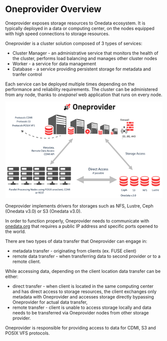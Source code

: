 # Oneprovider Overview


Oneprovider exposes storage resources to Onedata ecosystem. It is typically deployed in a data or computing center, on the nodes equipped with high speed connections to storage resources.

Oneprovider is a cluster solution composed of 3 types of services:
* Cluster Manager - an administrative service that monitors the health of the cluster, performs load balancing and manages other cluster nodes
* Worker - a service for data management
* Database - a service providing persistent storage for metadata and tranfer control

Each service can be deployed multiple times depending on the performance and reliability requirements. The cluster can be administered from any node, thanks to *onepanel* web application that runs on every node.

<p align="center">
<img src="../img/admin/oneprovider_slide.png">
</p>

Oneprovider implements drivers for storages such as NFS, Lustre, Ceph (Onedata v3.0) or S3 (Onedata v3.0).

In order to function properly, Oneprovider needs to communicate with [onedata.org](www.onedata.org) that requires a public IP address and specific ports opened to the world.

There are two types of data transfer that Oneprovider can engage in:
* metadata transfer - originating from clients (ex. FUSE client)
* remote data transfer - when transferring data to second provider or to a remote client.

While accessing data, depending on the client location data transfer can be either:
* direct transfer - when client is located in the same computing center and has direct access to storage resources, the client exchanges only metadata with Oneprovider and accesses storage directly bypassing Oneprovider for actual data transfer,
* remote transfer - client is unable to access storage locally and data needs to be transferred via Oneprovider nodes from other storage provider.

Oneprovider is responsible for providing access to data for CDMI, S3 and POSIX VFS protocols.

